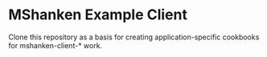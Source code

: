MShanken Example Client
=======================

Clone this repository as a basis for creating application-specific cookbooks for mshanken-client-\* work.
